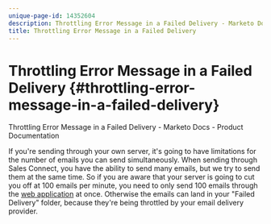 ```yaml
---
unique-page-id: 14352604
description: Throttling Error Message in a Failed Delivery - Marketo Docs - Product Documentation
title: Throttling Error Message in a Failed Delivery
---
```


# Throttling Error Message in a Failed Delivery {#throttling-error-message-in-a-failed-delivery}

Throttling Error Message in a Failed Delivery - Marketo Docs - Product Documentation

If you're sending through your own server, it's going to have limitations for the number of emails you can send simultaneously. When sending through Sales Connect, you have the ability to send many emails, but we try to send them at the same time. So if you are aware that your server is going to cut you off at 100 emails per minute, you need to only send 100 emails through the [web application](http://toutapp.com/login) at once. Otherwise the emails can land in your "Failed Delivery" folder, because they're being throttled by your email delivery provider. 
